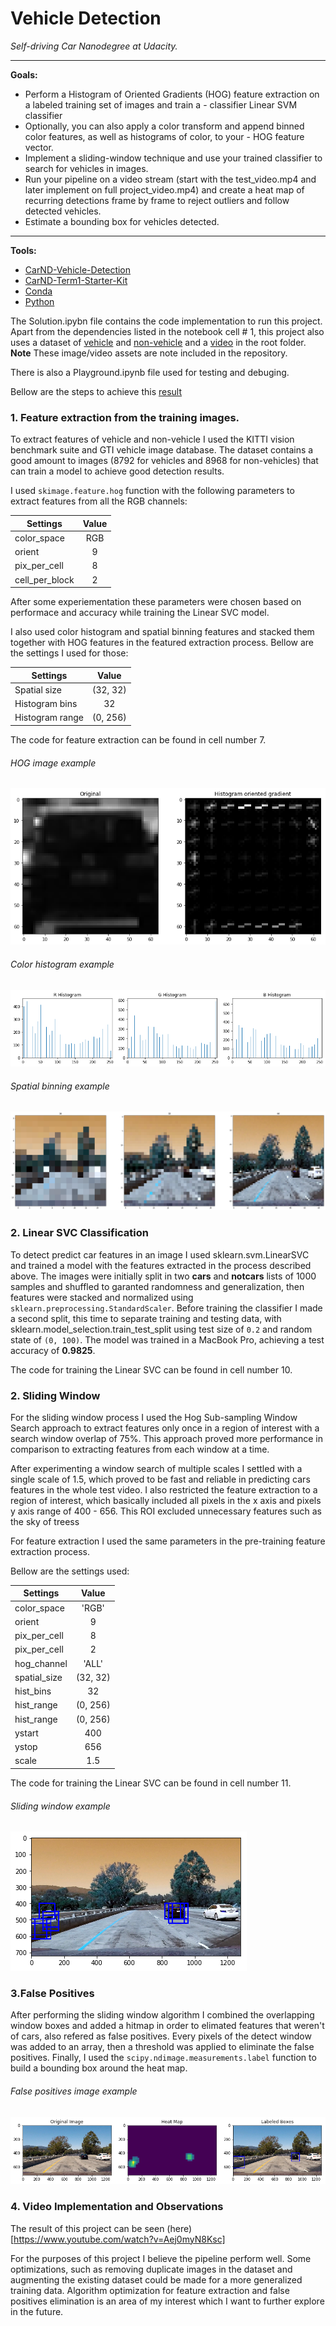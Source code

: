 # Vehicle Detection

*Self-driving Car Nanodegree at Udacity.*

------------


**Goals:**

- Perform a Histogram of Oriented Gradients (HOG) feature extraction on a labeled training set of images and train a - classifier Linear SVM classifier
- Optionally, you can also apply a color transform and append binned color features, as well as histograms of color, to your - HOG feature vector.
- Implement a sliding-window technique and use your trained classifier to search for vehicles in images.
- Run your pipeline on a video stream (start with the test_video.mp4 and later implement on full project_video.mp4) and create a heat map of recurring detections frame by frame to reject outliers and follow detected vehicles.
- Estimate a bounding box for vehicles detected.
------------

**Tools:**

- [CarND-Vehicle-Detection](https://github.com/udacity/CarND-Vehicle-Detection/blob/master/writeup_template.md)
- [CarND-Term1-Starter-Kit](https://github.com/udacity/CarND-Term1-Starter-Kit "CarND-Term1-Starter-Kit")
- [Conda](https://conda.io/docs/using/envs.htmlhttp:// "Conda")
- [Python](https://www.python.org "Python")

The Solution.ipybn file contains the code implementation to run this project. Apart from the dependencies listed in the notebook cell # 1, this project also uses a dataset of [vehicle](https://s3.amazonaws.com/udacity-sdc/Vehicle_Tracking/vehicles.zip) and [non-vehicle](https://s3.amazonaws.com/udacity-sdc/Vehicle_Tracking/non-vehicles.zip) and a [video](https://github.com/udacity/CarND-Vehicle-Detection/blob/master/project_video.mp4) in the root folder. **Note** These image/video assets are note included in the repository.

There is also a Playground.ipynb file used for testing and debuging.

Bellow are the steps to achieve this [result](https://www.youtube.com/watch?v=Aej0myN8Ksc)

### 1. Feature extraction from the training images.

To extract features of vehicle and non-vehicle I used the KITTI vision benchmark suite and GTI vehicle image database. The dataset contains a good amount to images (8792 for vehicles and 8968 for non-vehicles) that can train a model to achieve good detection results. 

I used `skimage.feature.hog` function with the following parameters to extract features from all the RGB channels:

| Settings        | Value  |        
| ------------- |:-------------:
| color_space     | RGB | 
| orient    | 9 | 
| pix_per_cell     | 8 | 
| cell_per_block     | 2 | 

After some experiementation these parameters were chosen based on performace and accuracy while training the Linear SVC model.

I also used color histogram and spatial binning features and stacked them together with HOG features in the featured extraction process. Bellow are the settings I used for those:


| Settings        | Value  |        
| ------------- |:-------------:
| Spatial size     | (32, 32) | 
| Histogram bins     | 32 | 
| Histogram range     | (0, 256) | 

The code for feature extraction can be found in cell number 7.

###### HOG image example
![HOG image example](https://github.com/ismalakazel/vehicle-detection/blob/master/output_images/HOG.png)

###### Color histogram example
![Color histogram](https://github.com/ismalakazel/vehicle-detection/blob/master/output_images/color_histogram.png)

###### Spatial binning example
![Spatial binning](https://github.com/ismalakazel/vehicle-detection/blob/master/output_images/spatial_binning.png)

### 2. Linear SVC Classification

To detect predict car features in an image I used sklearn.svm.LinearSVC and trained a model with the features extracted in the process described above. The images were initially split in two **cars** and **notcars** lists of 1000 samples and shuffled to garanted randomness and generalization, then features were stacked and normalized using `sklearn.preprocessing.StandardScaler`. Before training the classifier I made a second split, this time to separate training and testing data, with sklearn.model_selection.train_test_split using test size of `0.2` and random state of `(0, 100)`. The model was trained in a MacBook Pro, achieving a test accuracy of **0.9825**.

The code for training the Linear SVC can be found in cell number 10.

### 2. Sliding Window

For the sliding window process I used the Hog Sub-sampling Window Search approach to extract features only once in a region of interest with a search window overlap of 75%. This approach proved more performance in comparison to extracting features from each window at a time. 

After experimenting a window search of multiple scales I settled with a single scale of 1.5, which proved to be fast and reliable in predicting cars features in the whole test video. I also restricted the feature extraction to a region of interest, which basically included all pixels in the x axis and pixels y axis range of 400 - 656. This ROI excluded unnecessary features such as the sky of treess

For feature extraction I used the same parameters in the pre-training feature extraction process.

Bellow are the settings used:

| Settings        | Value  |        
| ------------- |:-------------:
| color_space    | 'RGB' | 
| orient    | 9 | 
| pix_per_cell     | 8 | 
| pix_per_cell     | 2 | 
| hog_channel     | 'ALL' | 
| spatial_size    | (32, 32) | 
| hist_bins     | 32 | 
| hist_range     | (0, 256) | 
| hist_range     | (0, 256) | 
| ystart     | 400 | 
| ystop     | 656 | 
| scale     | 1.5 | 

The code for training the Linear SVC can be found in cell number 11.

###### Sliding window example
![Spatial binning](https://github.com/ismalakazel/vehicle-detection/blob/master/output_images/sliding_window.png)

### 3.False Positives

After performing the sliding window algorithm I combined the overlapping window boxes and added a hitmap in order to elimated features that weren't of cars, also refered as false positives. Every pixels of the detect window was added to an array, then a threshold was applied to eliminate the false positives. Finally, I used the `scipy.ndimage.measurements.label` function to build a bounding box around the heat map.

###### False positives image example
![Spatial binning](https://github.com/ismalakazel/vehicle-detection/blob/master/output_images/labeled_boxes.png)

### 4. Video Implementation and Observations

The result of this project can be seen (here)[https://www.youtube.com/watch?v=Aej0myN8Ksc]

For the purposes of this project I believe the pipeline perform well. Some optimizations, such as removing duplicate images in the dataset and augmenting the existing dataset could be made for a more generalized training data. Algorithm optimization for feature extraction and false positives elimination is an area of my interest which I want to further explore in the future. 
